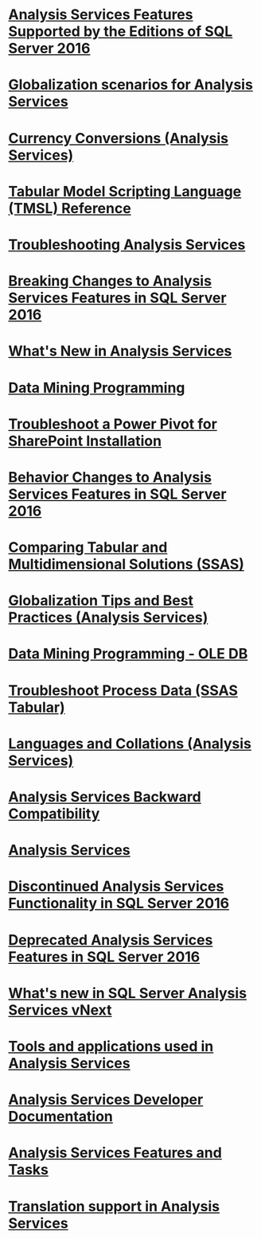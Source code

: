 # [Analysis Services Features Supported by the Editions of SQL Server 2016](analysis-services-features-supported-by-the-editions-of-sql-server-2016.md)
# [Globalization scenarios for Analysis Services](globalization-scenarios-for-analysis-services.md)
# [Currency Conversions (Analysis Services)](currency-conversions-analysis-services.md)
# [Tabular Model Scripting Language (TMSL) Reference](tabular-model-scripting-language-tmsl-reference.md)
# [Troubleshooting Analysis Services](troubleshooting-analysis-services.md)
# [Breaking Changes to Analysis Services Features in SQL Server 2016](breaking-changes-to-analysis-services-features-in-sql-server-2016.md)
# [What's New in Analysis Services](what-s-new-in-analysis-services.md)
# [Data Mining Programming](data-mining-programming.md)
# [Troubleshoot a Power Pivot for SharePoint Installation](troubleshoot-a-power-pivot-for-sharepoint-installation.md)
# [Behavior Changes to Analysis Services Features in SQL Server 2016](behavior-changes-to-analysis-services-features-in-sql-server-2016.md)
# [Comparing Tabular and Multidimensional Solutions (SSAS)](comparing-tabular-and-multidimensional-solutions-ssas.md)
# [Globalization Tips and Best Practices (Analysis Services)](globalization-tips-and-best-practices-analysis-services.md)
# [Data Mining Programming - OLE DB](data-mining-programming-ole-db.md)
# [Troubleshoot Process Data (SSAS Tabular)](troubleshoot-process-data-ssas-tabular.md)
# [Languages and Collations (Analysis Services)](languages-and-collations-analysis-services.md)
# [Analysis Services Backward Compatibility](analysis-services-backward-compatibility.md)
# [Analysis Services](analysis-services.md)
# [Discontinued Analysis Services Functionality in SQL Server 2016](discontinued-analysis-services-functionality-in-sql-server-2016.md)
# [Deprecated Analysis Services Features in SQL Server 2016](deprecated-analysis-services-features-in-sql-server-2016.md)
# [What's new in SQL Server Analysis Services vNext](what-s-new-in-sql-server-analysis-services-vnext.md)
# [Tools and applications used in Analysis Services](tools-and-applications-used-in-analysis-services.md)
# [Analysis Services Developer Documentation](analysis-services-developer-documentation.md)
# [Analysis Services Features and Tasks](analysis-services-features-and-tasks.md)
# [Translation support in Analysis Services](translation-support-in-analysis-services.md)

